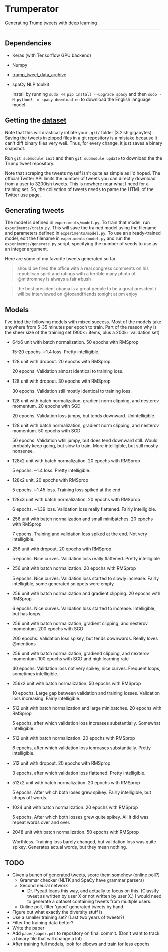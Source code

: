 # Trumperator

Generating Trump tweets with deep learning

---

## Dependencies

* Keras (with Tensorflow GPU backend)
* Numpy
* [trump_tweet_data_archive](http://www.trumptwitterarchive.com/)
* spaCy NLP toolkit

  Install by running `sudo -H pip install --upgrade spacy` and then `sudo -H python3 -m spacy download en` to download the English language model.

## Getting the [dataset](https://github.com/bpb27/trump_tweet_data_archive)

Note that this will drastically inflate your `.git/` folder (3.2ish gigabytes). Saving the tweets in zipped files in a git repository is a mistake because it can't diff binary files very well. Thus, for every change, it just saves a binary snapshot.

Run `git submodule init` and then `git submodule update` to download the the Trump tweet repository.

Note that scraping the tweets myself isn't quite as simple as I'd hoped. The official Twitter API limits the number of tweets you can directly download from a user to 3200ish tweets. This is nowhere near what I need for a training set. So, the collection of tweets needs to parse the HTML of the Twitter use page.

## Generating tweets

The model is defined in `experiments/model.py`. To train that model, run `experiments/train.py`. This will save the trained model using the filename and parameters defined in `experiments/model.py`. To use an already-trained model, edit the filename in `experiments/model.py` and run the `experiments/generate.py` script, specifying the number of seeds to use as an integer argument.

Here are some of my favorite tweets generated so far.

> should be fired the office with a real congress comments on his republican spirit and ratings with a terrible many photo of @mittromney is always a fair #bush

> the best president obama is a great people to be a great president i will be interviewed on @foxandfriends tonight at pm enjoy

## Models

I've tried the following models with mixed success. Most of the models take anywhere from 5-35 minutes per epoch to train. Part of the reason why is the sheer size of the training set (900k+ items, plus a 200k+ validation set)

* 64x6 unit with batch normalization. 50 epochs with RMSprop

  15-20 epochs. ~1.4 loss. Pretty intelligible.
* 128 unit with dropout. 20 epochs with RMSprop
  
  20 epochs. Validation almost identical to training loss.
* 128 unit with dropout. 30 epochs with RMSprop

  30 epochs. Validation still mostly identical to training loss.
* 128 unit with batch normalization, gradient norm clipping, and nesterov momentum. 20 epochs with SGD

  20 epochs. Validation loss jumpy, but tends downward. Unintelligible.
* 128 unit with batch normalization, gradient norm clipping, and nesterov momentum. 50 epochs with SGD

  50 epochs. Validation wtill jumpy, but does tend downward still. Would probably keep going, but slow to train. More intelligible, but still mostly nonsense.
* 128x2 unit with batch normalization. 20 epochs with RMSprop

  5 epochs. ~1.4 loss. Pretty intelligible.
* 128x2 unit. 20 epochs with RMSprop

  5 epochs. ~1.45 loss. Training loss spiked at the end.
* 128x3 unit with batch normalization. 20 epochs with RMSprop

  6 epochs. ~1.39 loss. Validation loss really flattened. Fairly intelligible.
* 256 unit with batch normalization and small minibatches. 20 epochs with RMSprop

  7 epochs. Training and validation loss spiked at the end. Not very intelligible.
* 256 unit with dropout. 20 epochs with RMSprop

  5 epochs. Nice curves. Validation loss really flattened. Pretty intelligible
* 256 unit with batch normalization. 20 epochs with RMSprop

  5 epochs. Nice curves. Validation loss started to slowly increase. Fairly intelligible, some generated snippets were empty
* 256 unit with batch normalization and gradient clipping. 20 epochs with RMSprop

  6 epochs. Nice curves. Validation loss started to increase. Intelligible, but has loops.
* 256 unit with batch normalization, gradient clipping, and nesterov momentum. 200 epochs with SGD

  200 epochs. Validation loss spikey, but tends downwards. Really loves @mentions
* 256 unit with batch normalization, gradiend clipping, and nexterov momentum. 100 epochs with SGD and high learning rate

  40 epochs. Validation loss not very spikey, nice curves. Frequent loops, sometimes intelligible.
* 256x2 unit with batch normalization. 50 epochs with RMSprop

  10 epochs. Large gap between validation and training losses. Validation loss increasing. Fairly intelligible.
* 512 unit with batch normalization and large minibatches. 20 epochs with RMSprop

  5 epochs, after which validation loss increases substantially. Somewhat intelligible.
* 512 unit with batch normalization. 20 epochs with RMSprop

  6 epochs, after which validation loss icnreases substantially. Pretty intelligible.
* 512 unit with dropout. 20 epochs with RMSprop

  3 epochs, after which validation loss flattened. Pretty intelligible.
* 512x2 unit with batch normalization. 20 epochs with RMSprop

  5 epochs. After which both loses grew spikey. Fairly intelligible, but chops off words.
* 1024 unit with batch normalization. 20 epochs with RMSprop

  5 epochs. After which both losses grew quite spikey. All it did was repeat words over and over.
* 2048 unit with batch normalization. 50 epochs with RMSprop

  Worthless. Training loss barely changed, but validation loss was quite spikey. Generates actual words, but they mean nothing.

## TODO

* Given a bunch of generated tweets, score them somehow (online poll?)
  * Grammar checker (NLTK and SpaCy have grammar parsers)
  * Second neural network
    * Dr. Pyeatt leans this way, and actually to focus on this. (Classify tweet as written by user X or not written by user X.) I would need to generate a dataset containing tweets from multiple users.
  * Online poll, filter 'good' generated tweets by hand.
* Figure out what exactly the diversity stuff is
* Use a smaller training set? (Last two years of tweets?)
* Filter the training data better?
* Write the paper
* Add `paper/paper.pdf` to repository on final commit. (Don't want to track a binary file that will change a lot)
* After training full models, look for elbows and train for less epochs
